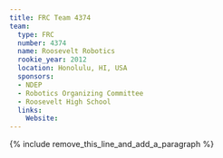 ```yaml
---
title: FRC Team 4374
team:
  type: FRC
  number: 4374
  name: Roosevelt Robotics
  rookie_year: 2012
  location: Honolulu, HI, USA
  sponsors:
  - NDEP
  - Robotics Organizing Committee
  - Roosevelt High School
  links:
    Website:
---
```


{% include remove_this_line_and_add_a_paragraph %}
